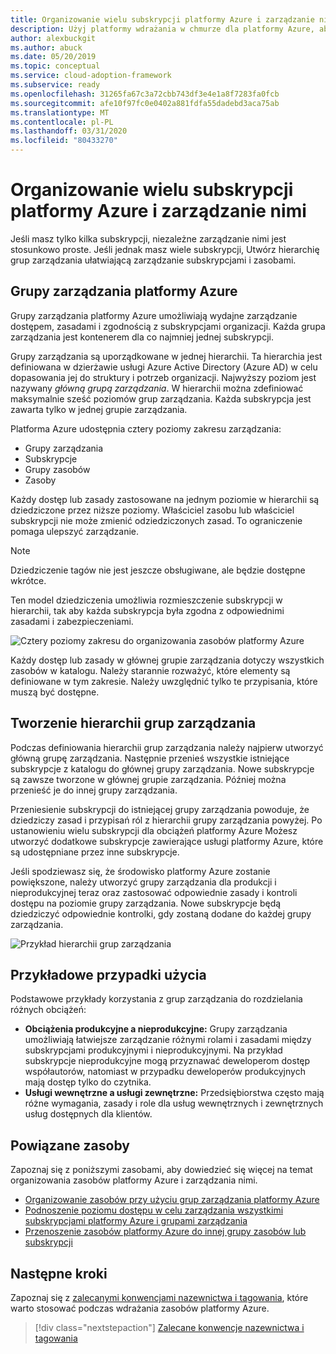 ```yaml
---
title: Organizowanie wielu subskrypcji platformy Azure i zarządzanie nimi
description: Użyj platformy wdrażania w chmurze dla platformy Azure, aby dowiedzieć się więcej o tworzeniu hierarchii grup zarządzania w celu uproszczenia zarządzania subskrypcjami i zasobami.
author: alexbuckgit
ms.author: abuck
ms.date: 05/20/2019
ms.topic: conceptual
ms.service: cloud-adoption-framework
ms.subservice: ready
ms.openlocfilehash: 31265fa67c3a72cbb743df3e4e1a8f7283fa0fcb
ms.sourcegitcommit: afe10f97fc0e0402a881fdfa55dadebd3aca75ab
ms.translationtype: MT
ms.contentlocale: pl-PL
ms.lasthandoff: 03/31/2020
ms.locfileid: "80433270"
---
```

# <a name="organize-and-manage-multiple-azure-subscriptions"></a>Organizowanie wielu subskrypcji platformy Azure i zarządzanie nimi

Jeśli masz tylko kilka subskrypcji, niezależne zarządzanie nimi jest stosunkowo proste. Jeśli jednak masz wiele subskrypcji, Utwórz hierarchię grup zarządzania ułatwiającą zarządzanie subskrypcjami i zasobami.

## <a name="azure-management-groups"></a>Grupy zarządzania platformy Azure

Grupy zarządzania platformy Azure umożliwiają wydajne zarządzanie dostępem, zasadami i zgodnością z subskrypcjami organizacji. Każda grupa zarządzania jest kontenerem dla co najmniej jednej subskrypcji.

Grupy zarządzania są uporządkowane w jednej hierarchii. Ta hierarchia jest definiowana w dzierżawie usługi Azure Active Directory (Azure AD) w celu dopasowania jej do struktury i potrzeb organizacji. Najwyższy poziom jest nazywany *główną grupą zarządzania*. W hierarchii można zdefiniować maksymalnie sześć poziomów grup zarządzania. Każda subskrypcja jest zawarta tylko w jednej grupie zarządzania.

Platforma Azure udostępnia cztery poziomy zakresu zarządzania:

- Grupy zarządzania
- Subskrypcje
- Grupy zasobów
- Zasoby

Każdy dostęp lub zasady zastosowane na jednym poziomie w hierarchii są dziedziczone przez niższe poziomy. Właściciel zasobu lub właściciel subskrypcji nie może zmienić odziedziczonych zasad. To ograniczenie pomaga ulepszyć zarządzanie.

> [!NOTE]
> Dziedziczenie tagów nie jest jeszcze obsługiwane, ale będzie dostępne wkrótce.

Ten model dziedziczenia umożliwia rozmieszczenie subskrypcji w hierarchii, tak aby każda subskrypcja była zgodna z odpowiednimi zasadami i zabezpieczeniami.

![Cztery poziomy zakresu do organizowania zasobów platformy Azure](../../ready/azure-setup-guide/media/organize-resources/scope-levels.png)

Każdy dostęp lub zasady w głównej grupie zarządzania dotyczy wszystkich zasobów w katalogu. Należy starannie rozważyć, które elementy są definiowane w tym zakresie. Należy uwzględnić tylko te przypisania, które muszą być dostępne.

## <a name="create-your-management-group-hierarchy"></a>Tworzenie hierarchii grup zarządzania

Podczas definiowania hierarchii grup zarządzania należy najpierw utworzyć główną grupę zarządzania. Następnie przenieś wszystkie istniejące subskrypcje z katalogu do głównej grupy zarządzania. Nowe subskrypcje są zawsze tworzone w głównej grupie zarządzania. Później można przenieść je do innej grupy zarządzania.

Przeniesienie subskrypcji do istniejącej grupy zarządzania powoduje, że dziedziczy zasad i przypisań ról z hierarchii grupy zarządzania powyżej. Po ustanowieniu wielu subskrypcji dla obciążeń platformy Azure Możesz utworzyć dodatkowe subskrypcje zawierające usługi platformy Azure, które są udostępniane przez inne subskrypcje.

Jeśli spodziewasz się, że środowisko platformy Azure zostanie powiększone, należy utworzyć grupy zarządzania dla produkcji i nieprodukcyjnej teraz oraz zastosować odpowiednie zasady i kontroli dostępu na poziomie grupy zarządzania. Nowe subskrypcje będą dziedziczyć odpowiednie kontrolki, gdy zostaną dodane do każdej grupy zarządzania.

![Przykład hierarchii grup zarządzania](../../_images/ready/management-group-hierarchy-v2.png)

## <a name="example-use-cases"></a>Przykładowe przypadki użycia

Podstawowe przykłady korzystania z grup zarządzania do rozdzielania różnych obciążeń:

- **Obciążenia produkcyjne a nieprodukcyjne:** Grupy zarządzania umożliwiają łatwiejsze zarządzanie różnymi rolami i zasadami między subskrypcjami produkcyjnymi i nieprodukcyjnymi. Na przykład subskrypcje nieprodukcyjne mogą przyznawać deweloperom dostęp współautorów, natomiast w przypadku deweloperów produkcyjnych mają dostęp tylko do czytnika.
- **Usługi wewnętrzne a usługi zewnętrzne:** Przedsiębiorstwa często mają różne wymagania, zasady i role dla usług wewnętrznych i zewnętrznych usług dostępnych dla klientów.

## <a name="related-resources"></a>Powiązane zasoby

Zapoznaj się z poniższymi zasobami, aby dowiedzieć się więcej na temat organizowania zasobów platformy Azure i zarządzania nimi.

- [Organizowanie zasobów przy użyciu grup zarządzania platformy Azure](https://docs.microsoft.com/azure/governance/management-groups)
- [Podnoszenie poziomu dostępu w celu zarządzania wszystkimi subskrypcjami platformy Azure i grupami zarządzania](https://docs.microsoft.com/azure/role-based-access-control/elevate-access-global-admin)
- [Przenoszenie zasobów platformy Azure do innej grupy zasobów lub subskrypcji](https://docs.microsoft.com/azure/azure-resource-manager/resource-group-move-resources)

## <a name="next-steps"></a>Następne kroki

Zapoznaj się z [zalecanymi konwencjami nazewnictwa i tagowania](./naming-and-tagging.md), które warto stosować podczas wdrażania zasobów platformy Azure.

> [!div class="nextstepaction"]
> [Zalecane konwencje nazewnictwa i tagowania](./naming-and-tagging.md)
